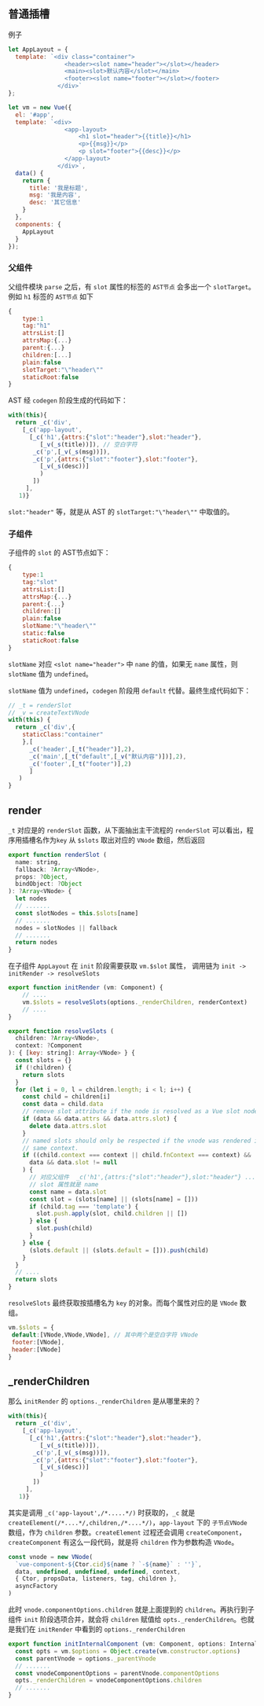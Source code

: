 ## 普通插槽

例子

````js
let AppLayout = {
  template: `<div class="container">
                <header><slot name="header"></slot></header>
                <main><slot>默认内容</slot></main>
                <footer><slot name="footer"></slot></footer>
              </div>`
};

let vm = new Vue({
  el: '#app',
  template: `<div>
                <app-layout>
                    <h1 slot="header">{{title}}</h1>
                    <p>{{msg}}</p>
                    <p slot="footer">{{desc}}</p>
                </app-layout>
              </div>`,
  data() {
    return {
      title: '我是标题',
      msg: '我是内容',
      desc: '其它信息'
    }
  },
  components: {
    AppLayout
  }
});
````

### 父组件

父组件模块 `parse` 之后，有 `slot` 属性的标签的 `AST节点` 会多出一个 `slotTarget`。例如 `h1` 标签的 `AST节点` 如下

````js
{
    type:1
    tag:"h1"
    attrsList:[]
    attrsMap:{...}
    parent:{...}
    children:[...]
    plain:false
    slotTarget:"\"header\""
    staticRoot:false
}
````

AST 经 `codegen` 阶段生成的代码如下：

````js
with(this){
  return _c('div',
    [_c('app-layout',
      [_c('h1',{attrs:{"slot":"header"},slot:"header"},
         [_v(_s(title))]), // 空白字符
       _c('p',[_v(_s(msg))]),
       _c('p',{attrs:{"slot":"footer"},slot:"footer"},
         [_v(_s(desc))]
         )
       ])
     ],
   1)}
````

`slot:"header"` 等，就是从 AST 的 `slotTarget:"\"header\""` 中取值的。

### 子组件

子组件的 `slot` 的 AST节点如下：

````js
{
    type:1
    tag:"slot"
    attrsList:[]
    attrsMap:{...}
    parent:{...}
    children:[]
    plain:false
    slotName:"\"header\""
    static:false
    staticRoot:false
}
````

`slotName` 对应 `<slot name="header">` 中 `name` 的值，如果无 `name` 属性，则 `slotName` 值为 `undefined`。

`slotName` 值为 `undefined`，`codegen` 阶段用 `default` 代替。最终生成代码如下：

````js
// _t = renderSlot
// _v = createTextVNode
with(this) {
  return _c('div',{
    staticClass:"container"
    },[
      _c('header',[_t("header")],2),
      _c('main',[_t("default",[_v("默认内容")])],2),
      _c('footer',[_t("footer")],2)
      ]
   )
}
````
 
## render

`_t` 对应是的 `renderSlot` 函数，从下面抽出主干流程的 `renderSlot` 可以看出，程序用插槽名作为`key` 从 `$slots` 取出对应的 `VNode` 数组，然后返回 

````js
export function renderSlot (
  name: string,
  fallback: ?Array<VNode>,
  props: ?Object,
  bindObject: ?Object
): ?Array<VNode> {
  let nodes
  // ....... 
  const slotNodes = this.$slots[name]
  // .......  
  nodes = slotNodes || fallback
  // .......
  return nodes
}
````

在子组件 `AppLayout` 在 `init` 阶段需要获取 `vm.$slot` 属性， 调用链为 `init -> initRender -> resolveSlots`

````js
export function initRender (vm: Component) {
    // ....
    vm.$slots = resolveSlots(options._renderChildren, renderContext)
    // ....
}

export function resolveSlots (
  children: ?Array<VNode>,
  context: ?Component
): { [key: string]: Array<VNode> } {
  const slots = {}
  if (!children) {
    return slots
  }
  for (let i = 0, l = children.length; i < l; i++) {
    const child = children[i]
    const data = child.data
    // remove slot attribute if the node is resolved as a Vue slot node
    if (data && data.attrs && data.attrs.slot) {
      delete data.attrs.slot
    }
    // named slots should only be respected if the vnode was rendered in the
    // same context.
    if ((child.context === context || child.fnContext === context) &&
      data && data.slot != null
    ) {
      // 对应父组件  _c('h1',{attrs:{"slot":"header"},slot:"header"} ....
      // slot 属性就是 name 
      const name = data.slot
      const slot = (slots[name] || (slots[name] = []))
      if (child.tag === 'template') {
        slot.push.apply(slot, child.children || [])
      } else {
        slot.push(child)
      }
    } else {
      (slots.default || (slots.default = [])).push(child)
    }
  }
  // ....
  return slots
}
````

`resolveSlots` 最终获取按插槽名为 `key` 的对象。而每个属性对应的是 `VNode` 数组。

````js
vm.$slots = {
 default:[VNode,VNode,VNode], // 其中两个是空白字符 VNode
 footer:[VNode],
 header:[VNode]  
}
````

## _renderChildren

那么 `initRender` 的 `options._renderChildren` 是从哪里来的？

````js
with(this){
  return _c('div',
    [_c('app-layout',
      [_c('h1',{attrs:{"slot":"header"},slot:"header"},
         [_v(_s(title))]),
       _c('p',[_v(_s(msg))]),
       _c('p',{attrs:{"slot":"footer"},slot:"footer"},
         [_v(_s(desc))]
         )
       ])
     ],
   1)}
````

其实是调用 `_c('app-layout',/*.....*/)` 时获取的，`_c` 就是 `createElement(/*....*/,children,/*....*/)`，`app-layout` 下的 `子节点VNode` 数组，作为 `children` 参数。`createElement` 过程还会调用 `createComponent`，
`createComponent` 有这么一段代码，就是将 `children` 作为参数构造 `VNode`。

````js
const vnode = new VNode(
  `vue-component-${Ctor.cid}${name ? `-${name}` : ''}`,
  data, undefined, undefined, undefined, context,
  { Ctor, propsData, listeners, tag, children },
  asyncFactory
)
````

此时 `vnode.componentOptions.children` 就是上面提到的 `children`。再执行到子组件 `init` 阶段选项合并，就会将 `children` 赋值给 `opts._renderChildren`。也就是我们在 `initRender` 中看到的 `options._renderChildren`

````js
export function initInternalComponent (vm: Component, options: InternalComponentOptions) {
  const opts = vm.$options = Object.create(vm.constructor.options)
  const parentVnode = options._parentVnode
  // .......  
  const vnodeComponentOptions = parentVnode.componentOptions
  opts._renderChildren = vnodeComponentOptions.children
  // .......  
}
````
